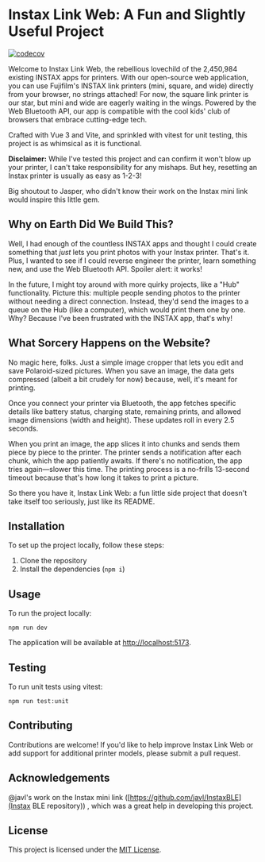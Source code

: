 # Instax Link Web: A Fun and Slightly Useful Project

[![codecov](https://codecov.io/gh/linssenste/instax-link-web/branch/production/graph/badge.svg?token=ZU5AONZOVE)](https://codecov.io/gh/linssenste/instax-link-web)


Welcome to Instax Link Web, the rebellious lovechild of the 2,450,984 existing INSTAX apps for printers. With our open-source web application, you can use Fujifilm's INSTAX link printers (mini, square, and wide) directly from your browser, no strings attached! For now, the square link printer is our star, but mini and wide are eagerly waiting in the wings. Powered by the Web Bluetooth API, our app is compatible with the cool kids' club of browsers that embrace cutting-edge tech.

Crafted with Vue 3 and Vite, and sprinkled with vitest for unit testing, this project is as whimsical as it is functional.

**Disclaimer:** While I've tested this project and can confirm it won't blow up your printer, I can't take responsibility for any mishaps. But hey, resetting an Instax printer is usually as easy as 1-2-3!

Big shoutout to Jasper, who didn't know their work on the Instax mini link would inspire this little gem.

## Why on Earth Did We Build This?

Well, I had enough of the countless INSTAX apps and thought I could create something that _just_ lets you print photos with your Instax printer. That's it. Plus, I wanted to see if I could reverse engineer the printer, learn something new, and use the Web Bluetooth API. Spoiler alert: it works!

In the future, I might toy around with more quirky projects, like a "Hub" functionality. Picture this: multiple people sending photos to the printer without needing a direct connection. Instead, they'd send the images to a queue on the Hub (like a computer), which would print them one by one. Why? Because I've been frustrated with the INSTAX app, that's why!

## What Sorcery Happens on the Website?

No magic here, folks. Just a simple image cropper that lets you edit and save Polaroid-sized pictures. When you save an image, the data gets compressed (albeit a bit crudely for now) because, well, it's meant for printing.

Once you connect your printer via Bluetooth, the app fetches specific details like battery status, charging state, remaining prints, and allowed image dimensions (width and height). These updates roll in every 2.5 seconds.

When you print an image, the app slices it into chunks and sends them piece by piece to the printer. The printer sends a notification after each chunk, which the app patiently awaits. If there's no notification, the app tries again—slower this time. The printing process is a no-frills 13-second timeout because that's how long it takes to print a picture.

So there you have it, Instax Link Web: a fun little side project that doesn't take itself too seriously, just like its README.

## Installation

To set up the project locally, follow these steps:

1. Clone the repository
2. Install the dependencies (`npm i`)

## Usage

To run the project locally:

`npm run dev`

The application will be available at [http://localhost:5173](http://localhost:5173).

## Testing

To run unit tests using vitest:

`npm run test:unit`

## Contributing

Contributions are welcome! If you'd like to help improve Instax Link Web or add support for additional printer models, please submit a pull request.

## Acknowledgements

@javl's work on the Instax mini link ([https://github.com/javl/InstaxBLE](Instax BLE repository)) , which was a great help in developing this project.

## License

This project is licensed under the [MIT License](LICENSE).
